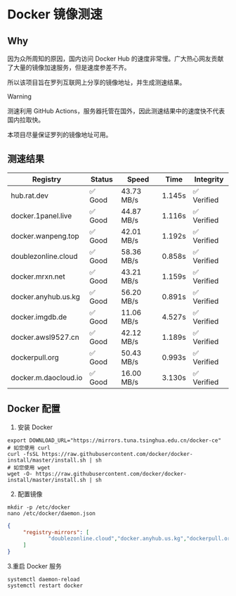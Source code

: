 # Docker 镜像测速

## Why

因为众所周知的原因，国内访问 Docker Hub 的速度非常慢。广大热心网友贡献了大量的镜像加速服务，但是速度参差不齐。


所以该项目旨在罗列互联网上分享的镜像地址，并生成测速结果。

> [!WARNING]
> 测速利用 GitHub Actions，服务器托管在国外，因此测速结果中的速度快不代表国内拉取快。
>

本项目尽量保证罗列的镜像地址可用。

## 测速结果

| Registry | Status | Speed | Time | Integrity |
|----------|--------|-------|------|-----------|
| hub.rat.dev | ✅ Good | 43.73 MB/s | 1.145s | ✅ Verified |
| docker.1panel.live | ✅ Good | 44.87 MB/s | 1.116s | ✅ Verified |
| docker.wanpeng.top | ✅ Good | 42.01 MB/s | 1.192s | ✅ Verified |
| doublezonline.cloud | ✅ Good | 58.36 MB/s | 0.858s | ✅ Verified |
| docker.mrxn.net | ✅ Good | 43.21 MB/s | 1.159s | ✅ Verified |
| docker.anyhub.us.kg | ✅ Good | 56.20 MB/s | 0.891s | ✅ Verified |
| docker.imgdb.de | ✅ Good | 11.06 MB/s | 4.527s | ✅ Verified |
| docker.awsl9527.cn | ✅ Good | 42.12 MB/s | 1.189s | ✅ Verified |
| dockerpull.org | ✅ Good | 50.43 MB/s | 0.993s | ✅ Verified |
| docker.m.daocloud.io | ✅ Good | 16.00 MB/s | 3.130s | ✅ Verified |

## Docker 配置

1. 安装 Docker
```shell
export DOWNLOAD_URL="https://mirrors.tuna.tsinghua.edu.cn/docker-ce"
# 如您使用 curl
curl -fsSL https://raw.githubusercontent.com/docker/docker-install/master/install.sh | sh
# 如您使用 wget
wget -O- https://raw.githubusercontent.com/docker/docker-install/master/install.sh | sh
```

2. 配置镜像

```shell
mkdir -p /etc/docker
nano /etc/docker/daemon.json
```

```json
{
     "registry-mirrors": [
             "doublezonline.cloud","docker.anyhub.us.kg","dockerpull.org"
     ]
}
```

 3.重启 Docker 服务
```shell
systemctl daemon-reload
systemctl restart docker
```
